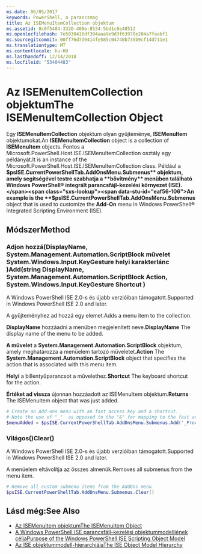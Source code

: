 ```yaml
---
ms.date: 06/05/2017
keywords: PowerShell, a parancsmag
title: Az ISEMenuItemCollection objektum
ms.assetid: 0c0f5484-3320-408e-8534-5bd1c8e48512
ms.openlocfilehash: 7e5030416df394aaa9e9d3f63978e204a7faabf1
ms.sourcegitcommit: 00ff76d7d9414fe585c04740b739b9cf14d711e1
ms.translationtype: MT
ms.contentlocale: hu-HU
ms.lasthandoff: 12/14/2018
ms.locfileid: "53404483"
---
```

# <a name="the-isemenuitemcollection-object"></a><span data-ttu-id="eaf56-103">Az ISEMenuItemCollection objektum</span><span class="sxs-lookup"><span data-stu-id="eaf56-103">The ISEMenuItemCollection Object</span></span>

<span data-ttu-id="eaf56-104">Egy **ISEMenuItemCollection** objektum olyan gyűjteménye, **ISEMenuItem** objektumokat.</span><span class="sxs-lookup"><span data-stu-id="eaf56-104">An **ISEMenuItemCollection** object is a collection of **ISEMenuItem** objects.</span></span> <span data-ttu-id="eaf56-105">Fontos a Microsoft.PowerShell.Host.ISE.ISEMenuItemCollection osztály egy példányát.</span><span class="sxs-lookup"><span data-stu-id="eaf56-105">It is an instance of the Microsoft.PowerShell.Host.ISE.ISEMenuItemCollection class.</span></span> <span data-ttu-id="eaf56-106">Például a **$psISE.CurrentPowerShellTab.AddOnsMenu.Submenus** objektum, amely segítségével testre szabhatja a **bővítmény** menüben található Windows PowerShell® integrált parancsfájl-kezelési környezet (ISE).</span><span class="sxs-lookup"><span data-stu-id="eaf56-106">An example is the **$psISE.CurrentPowerShellTab.AddOnsMenu.Submenus** object that is used to customize the **Add-On** menu in Windows PowerShell® Integrated Scripting Environment (ISE).</span></span>

## <a name="method"></a><span data-ttu-id="eaf56-107">Módszer</span><span class="sxs-lookup"><span data-stu-id="eaf56-107">Method</span></span>

### <a name="addstring-displayname-systemmanagementautomationscriptblock-action-systemwindowsinputkeygesture-shortcut-"></a><span data-ttu-id="eaf56-108">Adjon hozzá\(DisplayName, System.Management.Automation.ScriptBlock művelet System.Windows.Input.KeyGesture helyi karakterlánc \)</span><span class="sxs-lookup"><span data-stu-id="eaf56-108">Add\(string DisplayName, System.Management.Automation.ScriptBlock Action, System.Windows.Input.KeyGesture Shortcut \)</span></span>

<span data-ttu-id="eaf56-109">A Windows PowerShell ISE 2.0-s és újabb verzióiban támogatott.</span><span class="sxs-lookup"><span data-stu-id="eaf56-109">Supported in Windows PowerShell ISE 2.0 and later.</span></span>

<span data-ttu-id="eaf56-110">A gyűjteményhez ad hozzá egy elemet.</span><span class="sxs-lookup"><span data-stu-id="eaf56-110">Adds a menu item to the collection.</span></span>

<span data-ttu-id="eaf56-111">**DisplayName** hozzáadni a menüben megjelenített neve.</span><span class="sxs-lookup"><span data-stu-id="eaf56-111">**DisplayName** The display name of the menu to be added.</span></span>

<span data-ttu-id="eaf56-112">**A művelet** a **System.Management.Automation.ScriptBlock** objektum, amely meghatározza a menüelem tartozó műveletet.</span><span class="sxs-lookup"><span data-stu-id="eaf56-112">**Action** The **System.Management.Automation.ScriptBlock** object that specifies the action that is associated with this menu item.</span></span>

<span data-ttu-id="eaf56-113">**Helyi** a billentyűparancsot a művelethez.</span><span class="sxs-lookup"><span data-stu-id="eaf56-113">**Shortcut** The keyboard shortcut for the action.</span></span>

<span data-ttu-id="eaf56-114">**Értéket ad vissza** újonnan hozzáadott az ISEMenuItem objektum.</span><span class="sxs-lookup"><span data-stu-id="eaf56-114">**Returns** The ISEMenuItem object that was just added.</span></span>

```powershell
# Create an Add-ons menu with an fast access key and a shortcut.
# Note the use of "_"  as opposed to the "&" for mapping to the fast access key letter for the menu item.
$menuAdded = $psISE.CurrentPowerShellTab.AddOnsMenu.Submenus.Add('_Process', {Get-Process}, 'Alt+P')
```

### <a name="clear"></a><span data-ttu-id="eaf56-115">Világos\(\)</span><span class="sxs-lookup"><span data-stu-id="eaf56-115">Clear\(\)</span></span>

<span data-ttu-id="eaf56-116">A Windows PowerShell ISE 2.0-s és újabb verzióiban támogatott.</span><span class="sxs-lookup"><span data-stu-id="eaf56-116">Supported in Windows PowerShell ISE 2.0 and later.</span></span>

<span data-ttu-id="eaf56-117">A menüelem eltávolítja az összes almenük.</span><span class="sxs-lookup"><span data-stu-id="eaf56-117">Removes all submenus from the menu item.</span></span>

```powershell
# Remove all custom submenu items from the AddOns menu
$psISE.CurrentPowerShellTab.AddOnsMenu.Submenus.Clear()
```

## <a name="see-also"></a><span data-ttu-id="eaf56-118">Lásd még:</span><span class="sxs-lookup"><span data-stu-id="eaf56-118">See Also</span></span>

- [<span data-ttu-id="eaf56-119">Az ISEMenuItem objektum</span><span class="sxs-lookup"><span data-stu-id="eaf56-119">The ISEMenuItem Object</span></span>](The-ISEMenuItem-Object.md)
- [<span data-ttu-id="eaf56-120">A Windows PowerShell ISE parancsfájl-kezelési objektummodelljének célja</span><span class="sxs-lookup"><span data-stu-id="eaf56-120">Purpose of the Windows PowerShell ISE Scripting Object Model</span></span>](Purpose-of-the-Windows-PowerShell-ISE-Scripting-Object-Model.md)
- [<span data-ttu-id="eaf56-121">Az ISE objektummodell-hierarchiája</span><span class="sxs-lookup"><span data-stu-id="eaf56-121">The ISE Object Model Hierarchy</span></span>](The-ISE-Object-Model-Hierarchy.md)